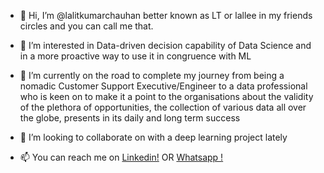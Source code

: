 - 👋 Hi, I’m @lalitkumarchauhan better known as LT or lallee in my friends circles and you can call me that.

- 👀 I’m interested in Data-driven decision capability of Data Science and in a more proactive way to use it in congruence with ML
 
- 🌱 I’m currently on the road to complete my journey from being a nomadic Customer Support Executive/Engineer to a data professional who is keen on to make it a point to the organisations about the validity of the plethora of opportunities, the collection of various data all over the globe, presents in its daily and long term success
 
- 💞️ I’m looking to collaborate on with a deep learning project lately
 
- 📫 You can reach me on <a href="https://www.linkedin.com/in/lalitkumarchauhan/">Linkedin!</a> OR <a href="https://wa.me/919311798969">Whatsapp !</a>

<!---
lalitkumarchauhan/lalitkumarchauhan is a ✨ special ✨ repository because its `README.md` (this file) appears on your GitHub profile.
You can click the Preview link to take a look at your changes.
--->
